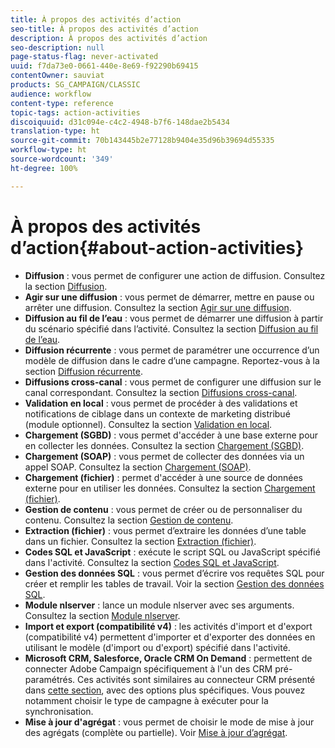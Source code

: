 ```yaml
---
title: À propos des activités d’action
seo-title: À propos des activités d’action
description: À propos des activités d’action
seo-description: null
page-status-flag: never-activated
uuid: f7da73e0-0661-440e-8e69-f92290b69415
contentOwner: sauviat
products: SG_CAMPAIGN/CLASSIC
audience: workflow
content-type: reference
topic-tags: action-activities
discoiquuid: d31c094e-c4c2-4948-b7f6-148dae2b5434
translation-type: ht
source-git-commit: 70b143445b2e77128b9404e35d96b39694d55335
workflow-type: ht
source-wordcount: '349'
ht-degree: 100%

---
```



# À propos des activités d’action{#about-action-activities}

* **Diffusion** : vous permet de configurer une action de diffusion. Consultez la section [Diffusion](../../workflow/using/delivery.md).
* **Agir sur une diffusion** : vous permet de démarrer, mettre en pause ou arrêter une diffusion. Consultez la section [Agir sur une diffusion](../../workflow/using/delivery-control.md).
* **Diffusion au fil de l’eau** : vous permet de démarrer une diffusion à partir du scénario spécifié dans l’activité. Consultez la section [Diffusion au fil de l’eau](../../workflow/using/continuous-delivery.md).
* **Diffusion récurrente** : vous permet de paramétrer une occurrence d’un modèle de diffusion dans le cadre d’une campagne. Reportez-vous à la section [Diffusion récurrente](../../workflow/using/recurring-delivery.md).
* **Diffusions cross-canal** : vous permet de configurer une diffusion sur le canal correspondant. Consultez la section [Diffusions cross-canal](../../workflow/using/cross-channel-deliveries.md).
* **Validation en local** : vous permet de procéder à des validations et notifications de ciblage dans un contexte de marketing distribué (module optionnel). Consultez la section [Validation en local](../../workflow/using/local-approval.md).
* **Chargement (SGBD)** : vous permet d&#39;accéder à une base externe pour en collecter les données. Consultez la section [Chargement (SGBD)](../../workflow/using/data-loading--rdbms-.md).
* **Chargement (SOAP)** : vous permet de collecter des données via un appel SOAP. Consultez la section [Chargement (SOAP)](../../workflow/using/loading--soap-.md).
* **Chargement (fichier)** : permet d&#39;accéder à une source de données externe pour en utiliser les données. Consultez la section [Chargement (fichier)](../../workflow/using/data-loading--file-.md).
* **Gestion de contenu** : vous permet de créer ou de personnaliser du contenu. Consultez la section [Gestion de contenu](../../workflow/using/content-management.md).
* **Extraction (fichier)** : vous permet d’extraire les données d’une table dans un fichier. Consultez la section [Extraction (fichier)](../../workflow/using/extraction--file-.md).
* **Codes SQL et JavaScript** : exécute le script SQL ou JavaScript spécifié dans l&#39;activité. Consultez la section [Codes SQL et JavaScript](../../workflow/using/sql-code-and-javascript-code.md).
* **Gestion des données SQL** : vous permet d’écrire vos requêtes SQL pour créer et remplir les tables de travail. Voir la section [Gestion des données SQL](../../workflow/using/sql-data-management.md).
* **Module nlserver** : lance un module nlserver avec ses arguments. Consultez la section [Module nlserver](../../workflow/using/nlserver-module.md).
* **Import et export (compatibilité v4)** : les activités d&#39;import et d&#39;export (compatibilité v4) permettent d&#39;importer et d&#39;exporter des données en utilisant le modèle (d&#39;import ou d&#39;export) spécifié dans l&#39;activité.
* **Microsoft CRM, Salesforce, Oracle CRM On Demand** : permettent de connecter Adobe Campaign spécifiquement à l&#39;un des CRM pré-paramétrés. Ces activités sont similaires au connecteur CRM présenté dans [cette section](../../workflow/using/crm-connector.md), avec des options plus spécifiques. Vous pouvez notamment choisir le type de campagne à exécuter pour la synchronisation.
* **Mise à jour d&#39;agrégat** : vous permet de choisir le mode de mise à jour des agrégats (complète ou partielle). Voir [Mise à jour d’agrégat](../../workflow/using/update-aggregate.md).
